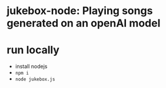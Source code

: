 # jukebox-node: Playing songs generated on an openAI model

# run locally
- install nodejs
- `npm i`
- `node jukebox.js`
